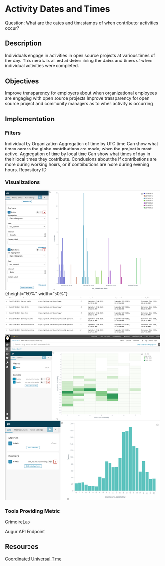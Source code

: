 # Activity Dates and Times

Question: What are the dates and timestamps of when contributor activities occur?

## Description

Individuals engage in activities in open source projects at various times of the day. This metric is aimed at determining the dates and times of when individual activities were completed.

## Objectives

Improve transparency for employers about when organizational employees are engaging with open source projects
Improve transparency for open source project and community managers as to when activity is occurring 

## Implementation

### Filters
Individual by Organization
Aggregation of time by UTC time 
Can show what times across the globe contributions are made; when the project is most active.
Aggregation of time by local time
Can show what times of day in their local times they contribute. Conclusions about the If contributions are more during working hours, or if contributions are more during evening hours.
Repository ID

### Visualizations

![Date_Time_Chart_1](images/1.png) {:height="50%" width="50%"}
![Date_Time_Chart_2](images/2.png)
![Date_Time_Chart_3](images/3.png)
![Date_Time_Chart_4](images/4.png)

### Tools Providing Metric

GrimoireLab

Augur API Endpoint

## Resources

[Coordinated Universal Time](https://en.wikipedia.org/wiki/Coordinated_Universal_Time)
